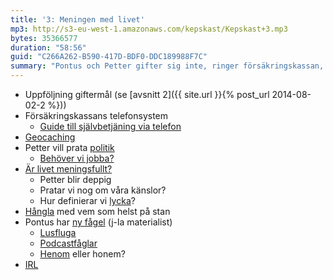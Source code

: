 ```yaml
---
title: '3: Meningen med livet'
mp3: http://s3-eu-west-1.amazonaws.com/kepskast/Kepskast+3.mp3
bytes: 35366577
duration: "58:56"
guid: "C266A262-B590-417D-BDF0-DDC189988F7C"
summary: "Pontus och Petter gifter sig inte, ringer försäkringskassan, geocachar, pratar politik, jobbar inte, deppar, hånglar och tröstar sig med nya fåglar."
---
```


* Uppföljning giftermål (se [avsnitt 2]({{ site.url }}{% post_url 2014-08-02-2 %}))
* Försäkringskassans telefonsystem
    * [Guide till självbetjäning via telefon](http://www.forsakringskassan.se/wps/wcm/connect/0c3c8129-a35d-4eab-8d4e-4b9f2f4a4207/40330_guide_sjalvbetjaning_201209.pdf?MOD=AJPERES)
* [Geocaching](http://en.wikipedia.org/wiki/Geocaching)
* Petter vill prata [politik](http://en.wikipedia.org/wiki/Politics)
	* [Behöver vi jobba?](http://feministisktinitiativ.se/politik/en-ny-syn-pa-arbete/)
* [Är livet meningsfullt?](http://www.expressen.se/halsoliv/psykologi/ny-rapport-det-har-ar-meningen-med-livet/)
	* Petter blir deppig
	* Pratar vi nog om våra känslor? 
	* Hur definierar vi [lycka](http://en.wikipedia.org/wiki/Happiness)?
* [Hångla](http://sv.wikipedia.org/wiki/Hångel) med vem som helst på stan 
* Pontus har [ny fågel](/images/Tre-sucks.jpg) (j-la materialist)
    * [Lusfluga](http://en.wikipedia.org/wiki/Hippoboscidae)
    * [Podcastfåglar](/images/podcast-birds.jpg)
	* [Henom](http://sv.wikipedia.org/wiki/Henom) eller honem?
* [IRL](http://www.urbandictionary.com/define.php?term=IRL)
